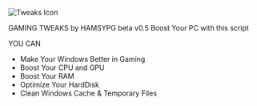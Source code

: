 ![Tweaks Icon](https://github.com/hamsypg/GAMING_TWEAKS/assets/42080384/d43c8fac-ee7d-4552-92c2-242922ea6f2d)

GAMING TWEAKS by HAMSYPG beta v0.5
Boost Your PC with this script

YOU CAN
- Make Your Windows Better in Gaming
- Boost Your CPU and GPU
- Boost Your RAM
- Optimize Your HardDisk
- Clean Windows Cache & Temporary Files
